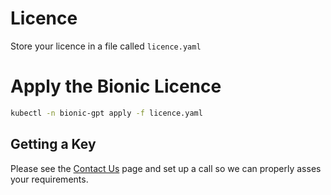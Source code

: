 # Licence

Store your licence in a file called `licence.yaml`

# Apply the Bionic Licence

```sh
kubectl -n bionic-gpt apply -f licence.yaml
```


## Getting a Key

Please see the [Contact Us](https://bionic-gpt.com/contact/) page and set up a call so we can properly asses your requirements.
